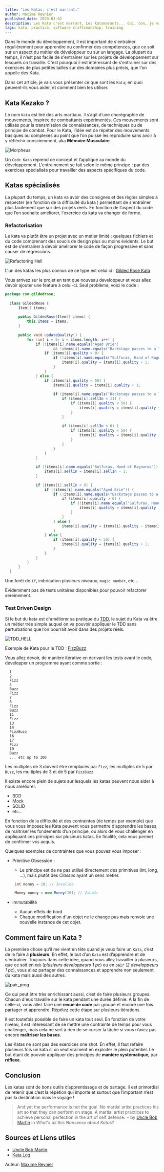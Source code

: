 ```yaml
---
title: "Les Katas, c'est marrant."
author: Maxime Reynier 
published_date: 2020-03-02
description: Les Kata c'est marrant, Les katamarants... Oui, bon, je vais vous expliquer.
tags: kata, practice, software craftsmanship, training
---
```


Dans le monde du développement, il est important de s'entraîner régulièrement pour apprendre ou confirmer des compétences, que ce soit sur un aspect du métier de développeur ou sur un langage.
La plupart du temps, il n’est pas facile de s'entraîner sur les projets de développement sur lesquels on travaille.
C'est pourquoi il est intéressant de s'entrainer sur des exercices de plus petites tailles sur des domaines plus précis, que l'on appelle des Kata.


Dans cet article, je vais vous présenter ce que sont les `Kata`; en quoi peuvent-ils vous aider, et comment bien les utiliser.


## Kata Kezako ?

Le nom `Kata` est tiré des arts martiaux. Il s’agit d’une chorégraphie de mouvements, inspirée de combattants expérimentés. Ces mouvements sont utilisés pour la transmission de connaissances, de techniques ou de principe de combat.
Pour le Kata, l’idée est de répéter des mouvements basiques ou complexes au point que l’on puisse les reproduire sans avoir à y réfléchir consciemment, aka **Mémoire Musculaire**.

![Morpheus](/images/2020/03/katamarrant/morpheus.gif)

Un `Code Kata` reprend ce concept et l’applique au monde du développement. L'entrainement se fait selon le même principe ; par des exercices spécialisés pour travailler des aspects spécifiques du code. 

## Katas spécialisés  

La plupart du temps, un kata va avoir des consignes et des règles simples à respecter (en fonction de la difficulté du kata ) permettant de s'entraîner plus facilement que sur des projets réels.
En fonction de l’aspect du code que l’on souhaite améliorer, l'exercice du kata va changer de forme.

### Refactorisation

Le kata va plutôt être un projet avec un métier limité : quelques fichiers et du code comprenant des soucis de design plus ou moins évidents.
Le but est de s'entrainer à devoir améliorer le code de façon progressive et sans causer de régressions.

![Refactoring Hell](/images/2020/03/katamarrant/refactoring_hell.gif)

L'un des katas les plus connus de ce type est celui ci : [Gilded Rose Kata](https://github.com/emilybache/GildedRose-Refactoring-Kata)

Vous arrivez sur le projet en tant que nouveau developpeur et vous allez devoir ajouter une feature à celui-ci.
Seul problème, voici le code :

```java
package com.gildedrose;
  
  class GildedRose {
      Item[] items;
  
      public GildedRose(Item[] items) {
          this.items = items;
      }
  
      public void updateQuality() {
          for (int i = 0; i < items.length; i++) {
              if (!items[i].name.equals("Aged Brie")
                      && !items[i].name.equals("Backstage passes to a TAFKAL80ETC concert")) {
                  if (items[i].quality > 0) {
                      if (!items[i].name.equals("Sulfuras, Hand of Ragnaros")) {
                          items[i].quality = items[i].quality - 1;
                      }
                  }
              } else {
                  if (items[i].quality < 50) {
                      items[i].quality = items[i].quality + 1;
  
                      if (items[i].name.equals("Backstage passes to a TAFKAL80ETC concert")) {
                          if (items[i].sellIn < 11) {
                              if (items[i].quality < 50) {
                                  items[i].quality = items[i].quality + 1;
                              }
                          }
  
                          if (items[i].sellIn < 6) {
                              if (items[i].quality < 50) {
                                  items[i].quality = items[i].quality + 1;
                              }
                          }
                      }
                  }
              }
  
              if (!items[i].name.equals("Sulfuras, Hand of Ragnaros")) {
                  items[i].sellIn = items[i].sellIn - 1;
              }
  
              if (items[i].sellIn < 0) {
                  if (!items[i].name.equals("Aged Brie")) {
                      if (!items[i].name.equals("Backstage passes to a TAFKAL80ETC concert")) {
                          if (items[i].quality > 0) {
                              if (!items[i].name.equals("Sulfuras, Hand of Ragnaros")) {
                                  items[i].quality = items[i].quality - 1;
                              }
                          }
                      } else {
                          items[i].quality = items[i].quality - items[i].quality;
                      }
                  } else {
                      if (items[i].quality < 50) {
                          items[i].quality = items[i].quality + 1;
                      }
                  }
              }
          }
      }
  }
```
Une forêt de `if`, imbrication plusieurs niveaux, `magic number`, etc... 

Evidemment pas de tests unitaires disponibles pour pouvoir refactorer sereinement.

### Test Driven Design

Si le but du kata est d'améliorer sa pratique du [TDD](https://fr.wikipedia.org/wiki/Test_driven_development), le sujet du Kata va être un métier très simple auquel on va pouvoir appliquer le TDD sans perturbations que l’on pourrait avoir dans des projets réels.

![TDD_HELL](/images/2020/03/katamarrant/tdd_hell.png)

Exemple de Kata pour le TDD : [FizzBuzz](http://codingdojo.org/kata/FizzBuzz/)

Vous allez devoir, de manière itérative en écrivant les tests avant le code, developper un programme ayant comme sortie : 

```
  1
  2
  Fizz
  4
  Buzz
  Fizz
  7
  8
  Fizz
  Buzz
  11
  Fizz
  13
  14
  FizzBuzz
  16
  17
  Fizz
  19
  Buzz
  ... etc up to 100
  ```
  
Les multiples de 3 doivent être remplacés par `Fizz`, les multiples de 5 par `Buzz`, les multiples de 3 et de 5 par `FizzBuzz`

Il existe encore plein de sujets sur lesquels les katas peuvent nous aider à nous améliorer.

* BDD
* Mock
* SOLID
* etc...

En fonction de la difficulté et des contraintes (de temps par exemple) que vous vous imposez les Kata peuvent vous permettre d’apprendre les bases, de maîtriser les fondements d’un principe, ou alors de vous challenger en appliquant ces principes sur plusieurs katas.
En finalité, cela vous permet de confirmer vos acquis.
 
Quelques exemples de contraintes que vous pouvez vous imposer : 
 
 * Primitive Obsession :
    * Le principe est de ne pas utilisé directement des primitives (int, long, ...), mais plutôt des _Classes_ ayant un sens métier.
    ```java
     int money = 10; // Invalide
    ``` 
    
    ```java
     Money money = new Money(10); // Valide
    ```
 * Immutabilité
    * Aucun effets de bord
    * Chaque modification d'un objet ne le change pas mais renvoie une nouvelle instance de cet objet.
    
## Comment faire un Kata ? 

La première chose qu’il me vient en tête quand je veux faire un `Kata`, c’est de le faire à **plusieurs**.
En effet, le but d’un `Kata` est d’apprendre et de s'entraîner. Toujours dans cette idée, quand vous allez travailler à plusieurs, que ce soit en `mob` (_plusieurs developpeurs 1 pc_) ou en `pair` (_2 developpeurs 1 pc_), vous allez partager des connaissances et apprendre non seulement du kata mais aussi des autres.

![pair_prog](/images/2020/03/katamarrant/pair_prog.gif)

Ce qui peut être très enrichissant aussi, c’est de faire plusieurs groupes. Chacun d'eux travaille sur le kata pendant une durée définie.
A la fin de celle-ci, vous allez faire une **revue de code** par groupe et encore une fois partager et apprendre. Répétez cette étape sur plusieurs itérations.

Il est toutefois possible de faire un kata tout seul. En fonction de votre niveau, il est intéressant de se mettre une contrainte de temps pour vous challenger, mais cela ne sert à rien de se corser la tâche si vous n’avez pas encore **maîtriser les bases**.

Les Katas ne sont pas des exercices one shot. En effet, il faut refaire plusieurs fois un kata si on veut vraiment en exploiter le plein potentiel. Le but étant de pouvoir appliquer des principes de **manière systématique**, par **réflexe**. 

## Conclusion   

Les katas sont de bons outils d’apprentissage et de partage. Il est primordial de retenir que c’est la répétion qui importe et surtout que l’important n’est pas la destination mais le voyage !

> And yet the performance is not the goal. No martial artist practices his art so that they can perform on stage. A martial artist practices to achieve personal perfection in the art of self defense.
 ~ by [Uncle Bob Martin](https://sites.google.com/site/unclebobconsultingllc/home/articles/what-s-all-this-nonsense-about-katas) in _What's all this Nonsense about Katas?_


## Sources et Liens utiles

- [Uncle Bob Martin](https://blog.cleancoder.com/)
- [Kata Log](https://kata-log.rocks/)

Auteur: [Maxime Reynier](https://maximernr.github.io)



